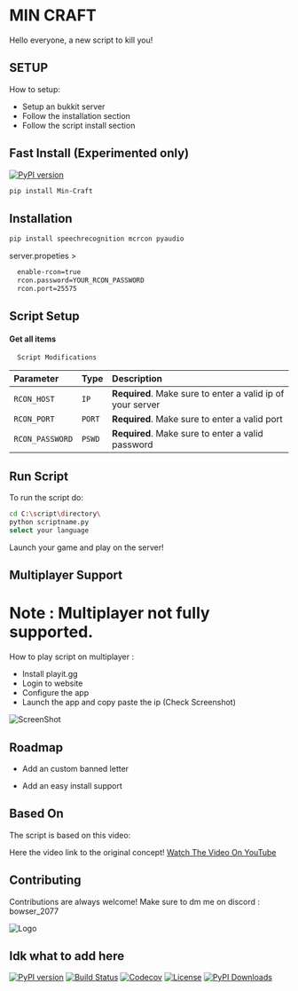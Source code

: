 
# MIN CRAFT
Hello everyone, a new script to kill you!
## SETUP
How to setup:

- Setup an bukkit server
- Follow the installation section
- Follow the script install section

## Fast Install (Experimented only)

[![PyPI version](https://badge.fury.io/py/Min-Craft.svg)](https://pypi.org/project/Min-Craft/)

```bash
pip install Min-Craft
```

## Installation

```bash
pip install speechrecognition mcrcon pyaudio
```

server.propeties >

```bash
  enable-rcon=true
  rcon.password=YOUR_RCON_PASSWORD
  rcon.port=25575
```
    
## Script Setup

#### Get all items

```text
  Script Modifications
```

| Parameter | Type     | Description                |
| :-------- | :------- | :------------------------- |
| `RCON_HOST` | `IP` | **Required**. Make sure to enter a valid ip of your server |
| `RCON_PORT` | `PORT` | **Required**. Make sure to enter a valid port |
| `RCON_PASSWORD` | `PSWD` | **Required**. Make sure to enter a valid password |



## Run Script

To run the script do:

```bash
cd C:\script\directory\
python scriptname.py
select your language
```
Launch your game and play on the server!

## Multiplayer Support
# Note : Multiplayer not fully supported.

How to play script on multiplayer :

- Install playit.gg
- Login to website
- Configure the app
- Launch the app and copy paste the ip (Check Screenshot)

![ScreenShot](https://i.ibb.co/7znXrZZ/Capture.png)  

## Roadmap

- Add an custom banned letter

- Add an easy install support

## Based On

The script is based on this video:

Here the video link to the original concept! [Watch The Video On YouTube](https://www.youtube.com/watch?v=SgVvVelwKIk)

## Contributing

Contributions are always welcome! Make sure to dm me on discord : bowser_2077

![Logo](https://avatars.githubusercontent.com/u/164537694?s=400&u=b3bc2c47db49a0532a54b55dd19c5582134df7ea&v=4)

## Idk what to add here

[![PyPI version](https://badge.fury.io/py/Min-Craft.svg)](https://pypi.org/project/Min-Craft/)
[![Build Status](https://travis-ci.org/yourusername/yourrepo.svg?branch=main)](https://travis-ci.org/yourusername/yourrepo)
[![Codecov](https://codecov.io/gh/yourusername/yourrepo/branch/main/graph/badge.svg)](https://codecov.io/gh/yourusername/yourrepo)
[![License](https://img.shields.io/badge/license-MIT-blue.svg)](https://opensource.org/licenses/MIT)
[![PyPI Downloads](https://img.shields.io/pypi/dm/Min-Craft.svg)](https://pypi.org/project/Min-Craft/)

